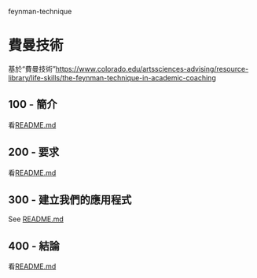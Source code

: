 feynman-technique

# 費曼技術

基於“費曼技術”<https://www.colorado.edu/artssciences-advising/resource-library/life-skills/the-feynman-technique-in-academic-coaching>

## 100 - 簡介

看[README.md](./100/README.md)

## 200 - 要求

看[README.md](./200/README.md)

## 300 - 建立我們的應用程式

See [README.md](./300/README.md)

## 400 - 結論

看[README.md](./400/README.md)
